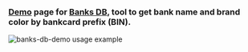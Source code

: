 ### [Demo](http://ramoona.github.io/banks-db-demo) page for [Banks DB](https://github.com/Ramoona/banks-db), tool to get bank name and brand color by bankcard prefix (BIN).

![banks-db-demo usage example](https://cloud.githubusercontent.com/assets/7067080/13088776/b6d641d0-d4fe-11e5-94b7-8bc0303828b9.jpg)
